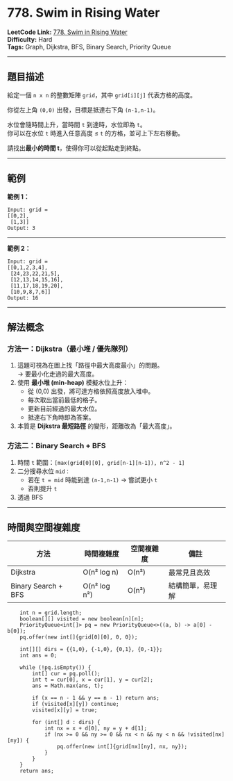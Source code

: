 # 778. Swim in Rising Water

**LeetCode Link:** [778. Swim in Rising Water](https://leetcode.com/problems/swim-in-rising-water/)  
**Difficulty:** Hard  
**Tags:** Graph, Dijkstra, BFS, Binary Search, Priority Queue

---

## 題目描述

給定一個 `n x n` 的整數矩陣 `grid`，其中 `grid[i][j]` 代表方格的高度。  

你從左上角 `(0,0)` 出發，目標是抵達右下角 `(n-1,n-1)`。  

水位會隨時間上升，當時間 `t` 到達時，水位即為 `t`。  
你可以在水位 `t` 時進入任意高度 ≤ `t` 的方格，並可上下左右移動。  

請找出**最小的時間 t**，使得你可以從起點走到終點。

---

## 範例

**範例 1：**
```text
Input: grid = 
[[0,2],
 [1,3]]
Output: 3
```
  
---

**範例 2：**
```text
Input: grid = 
[[0,1,2,3,4],
 [24,23,22,21,5],
 [12,13,14,15,16],
 [11,17,18,19,20],
 [10,9,8,7,6]]
Output: 16
```


---

## 解法概念

### 方法一：Dijkstra（最小堆 / 優先隊列）

1. 這題可視為在圖上找「路徑中最大高度最小」的問題。  
   → 要最小化走過的最大高度。
2. 使用 **最小堆 (min-heap)** 模擬水位上升：
   - 從 (0,0) 出發，將可達方格依照高度放入堆中。
   - 每次取出當前最低的格子。
   - 更新目前經過的最大水位。
   - 抵達右下角時即為答案。
3. 本質是 **Dijkstra 最短路徑** 的變形，距離改為「最大高度」。

### 方法二：Binary Search + BFS
1. 時間 `t` 範圍：`[max(grid[0][0], grid[n-1][n-1]), n^2 - 1]`
2. 二分搜尋水位 `mid：`
   - 若在 `t = mid` 時能到達 `(n-1,n-1)` → 嘗試更小 `t`
   - 否則提升 `t`
3. 透過 BFS 

---

## 時間與空間複雜度
| 方法                | 時間複雜度   | 空間複雜度 | 備註             |
| ------------------- | ------------ | ---------- | ---------------- |
| Dijkstra            | O(n² log n)  | O(n²)      | 最常見且高效     |
| Binary Search + BFS | O(n² log n²) | O(n²)      | 結構簡單，易理解 |



        int n = grid.length;
        boolean[][] visited = new boolean[n][n];
        PriorityQueue<int[]> pq = new PriorityQueue<>((a, b) -> a[0] - b[0]);
        pq.offer(new int[]{grid[0][0], 0, 0});
        
        int[][] dirs = {{1,0}, {-1,0}, {0,1}, {0,-1}};
        int ans = 0;

        while (!pq.isEmpty()) {
            int[] cur = pq.poll();
            int t = cur[0], x = cur[1], y = cur[2];
            ans = Math.max(ans, t);

            if (x == n - 1 && y == n - 1) return ans;
            if (visited[x][y]) continue;
            visited[x][y] = true;

            for (int[] d : dirs) {
                int nx = x + d[0], ny = y + d[1];
                if (nx >= 0 && ny >= 0 && nx < n && ny < n && !visited[nx][ny]) {
                    pq.offer(new int[]{grid[nx][ny], nx, ny});
                }
            }
        }
        return ans;